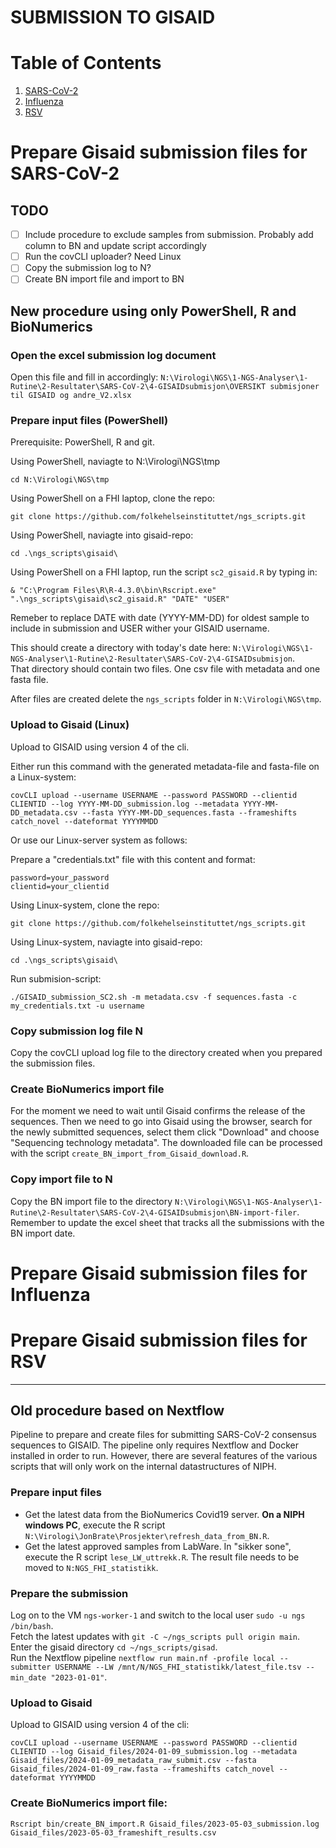 # SUBMISSION TO GISAID

# Table of Contents
1. [SARS-CoV-2](#prepare-gisaid-submission-files-for-sars-cov-2)
2. [Influenza](#prepare-gisaid-submission-files-for-influenza)
3. [RSV](#prepare-gisaid-submission-files-for-rsv)

# Prepare Gisaid submission files for SARS-CoV-2

## TODO
- [ ] Include procedure to exclude samples from submission. Probably add column to BN and update script accordingly
- [ ] Run the covCLI uploader? Need Linux
- [ ] Copy the submission log to N?
- [ ] Create BN import file and import to BN 

## New procedure using only PowerShell, R and BioNumerics  

### Open the excel submission log document
Open this file and fill in accordingly:
`N:\Virologi\NGS\1-NGS-Analyser\1-Rutine\2-Resultater\SARS-CoV-2\4-GISAIDsubmisjon\OVERSIKT submisjoner til GISAID og andre_V2.xlsx`  

### Prepare input files (PowerShell)
Prerequisite: PowerShell, R and git.

Using PowerShell, naviagte to N:\Virologi\NGS\tmp 
```
cd N:\Virologi\NGS\tmp
```
Using PowerShell on a FHI laptop, clone the repo:
```
git clone https://github.com/folkehelseinstituttet/ngs_scripts.git
```
Using PowerShell, naviagte into gisaid-repo:
```
cd .\ngs_scripts\gisaid\
```
Using PowerShell on a FHI laptop, run the script `sc2_gisaid.R` by typing in:
```
& "C:\Program Files\R\R-4.3.0\bin\Rscript.exe" ".\ngs_scripts\gisaid\sc2_gisaid.R" "DATE" "USER"
```
Remeber to replace DATE with date (YYYY-MM-DD) for oldest sample to include in submission and USER wither your GISAID username. 

This should create a directory with today's date here: `N:\Virologi\NGS\1-NGS-Analyser\1-Rutine\2-Resultater\SARS-CoV-2\4-GISAIDsubmisjon`.  
That directory should contain two files. One csv file with metadata and one fasta file.

After files are created delete the `ngs_scripts` folder in `N:\Virologi\NGS\tmp`.

### Upload to Gisaid (Linux)  
Upload to GISAID using version 4 of the cli.

Either run this command with the generated metadata-file and fasta-file on a Linux-system:
```
covCLI upload --username USERNAME --password PASSWORD --clientid CLIENTID --log YYYY-MM-DD_submission.log --metadata YYYY-MM-DD_metadata.csv --fasta YYYY-MM-DD_sequences.fasta --frameshifts catch_novel --dateformat YYYYMMDD
```
Or use our Linux-server system as follows:

Prepare a "credentials.txt" file with this content and format:
```
password=your_password
clientid=your_clientid
```
Using Linux-system, clone the repo:
```
git clone https://github.com/folkehelseinstituttet/ngs_scripts.git
```
Using Linux-system, naviagte into gisaid-repo:
```
cd .\ngs_scripts\gisaid\
```
Run submision-script:
```
./GISAID_submission_SC2.sh -m metadata.csv -f sequences.fasta -c my_credentials.txt -u username
```
   
### Copy submission log file N
Copy the covCLI upload log file to the directory created when you prepared the submission files.  

### Create BioNumerics import file 
For the moment we need to wait until Gisaid confirms the release of the sequences. Then we need to go into Gisaid using the browser, search for the newly submitted sequences, select them click "Download" and choose "Sequencing technology metadata". The downloaded file can be processed with the script `create_BN_import_from_Gisaid_download.R`.  

### Copy import file to N
Copy the BN import file to the directory `N:\Virologi\NGS\1-NGS-Analyser\1-Rutine\2-Resultater\SARS-CoV-2\4-GISAIDsubmisjon\BN-import-filer`.  Remember to update the excel sheet that tracks all the submissions with the BN import date. 

# Prepare Gisaid submission files for Influenza

# Prepare Gisaid submission files for RSV

__________________________________________________________________________________________

## Old procedure based on Nextflow
Pipeline to prepare and create files for submitting SARS-CoV-2 consensus sequences to GISAID. The pipeline only requires Nextflow and Docker installed in order to run. However, there are several features of the various scripts that will only work on the internal datastructures of NIPH.   

### Prepare input files  
- Get the latest data from the BioNumerics Covid19 server. **On a NIPH windows PC**, execute the R script `N:\Virologi\JonBrate\Prosjekter\refresh_data_from_BN.R`.  
- Get the latest approved samples from LabWare. In "sikker sone", execute the R script `lese_LW_uttrekk.R`. The result file needs to be moved to `N:NGS_FHI_statistikk`.  

### Prepare the submission  
Log on to the VM `ngs-worker-1` and switch to the local user `sudo -u ngs /bin/bash`.  
Fetch the latest updates with `git -C ~/ngs_scripts pull origin main`.  
Enter the gisaid directory `cd ~/ngs_scripts/gisad`.  
Run the Nextflow pipeline `nextflow run main.nf -profile local --submitter USERNAME --LW /mnt/N/NGS_FHI_statistikk/latest_file.tsv --min_date "2023-01-01"`.
  
### Upload to Gisaid
Upload to GISAID using version 4 of the cli:
```
covCLI upload --username USERNAME --password PASSWORD --clientid CLIENTID --log Gisaid_files/2024-01-09_submission.log --metadata Gisaid_files/2024-01-09_metadata_raw_submit.csv --fasta Gisaid_files/2024-01-09_raw.fasta --frameshifts catch_novel --dateformat YYYYMMDD
```

### Create BioNumerics import file:
```
Rscript bin/create_BN_import.R Gisaid_files/2023-05-03_submission.log Gisaid_files/2023-05-03_frameshift_results.csv
```

